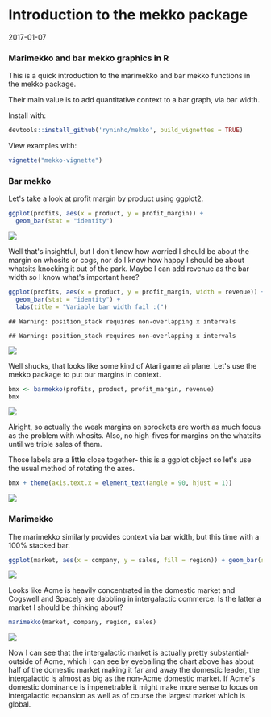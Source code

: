 Introduction to the mekko package
================
2017-01-07

### Marimekko and bar mekko graphics in R

This is a quick introduction to the marimekko and bar mekko functions in the mekko package.

Their main value is to add quantitative context to a bar graph, via bar width.

Install with:

``` r
devtools::install_github('ryninho/mekko', build_vignettes = TRUE)
```

View examples with:

``` r
vignette("mekko-vignette")
```

### Bar mekko

Let's take a look at profit margin by product using ggplot2.

``` r
ggplot(profits, aes(x = product, y = profit_margin)) + 
  geom_bar(stat = "identity")
```

![](mekko-vignette_files/figure-markdown_github/current-state-bad-example-bar-mekko-1.png)

Well that's insightful, but I don't know how worried I should be about the margin on whosits or cogs, nor do I know how happy I should be about whatsits knocking it out of the park. Maybe I can add revenue as the bar width so I know what's important here?

``` r
ggplot(profits, aes(x = product, y = profit_margin, width = revenue)) + 
  geom_bar(stat = "identity") + 
  labs(title = "Variable bar width fail :(")
```

    ## Warning: position_stack requires non-overlapping x intervals

    ## Warning: position_stack requires non-overlapping x intervals

![](mekko-vignette_files/figure-markdown_github/ggplot-bar-width-1.png)

Well shucks, that looks like some kind of Atari game airplane. Let's use the mekko package to put our margins in context.

``` r
bmx <- barmekko(profits, product, profit_margin, revenue)
bmx
```

![](mekko-vignette_files/figure-markdown_github/bar-mekko-example-instacart-1.png)

Alright, so actually the weak margins on sprockets are worth as much focus as the problem with whosits. Also, no high-fives for margins on the whatsits until we triple sales of them.

Those labels are a little close together- this is a ggplot object so let's use the usual method of rotating the axes.

``` r
bmx + theme(axis.text.x = element_text(angle = 90, hjust = 1))
```

![](mekko-vignette_files/figure-markdown_github/bar-mekko-extension-1.png)

### Marimekko

The marimekko similarly provides context via bar width, but this time with a 100% stacked bar.

``` r
ggplot(market, aes(x = company, y = sales, fill = region)) + geom_bar(stat = "identity", position = "fill")
```

![](mekko-vignette_files/figure-markdown_github/current-state-bad-example-marimekko-1.png)

Looks like Acme is heavily concentrated in the domestic market and Cogswell and Spacely are dabbling in intergalactic commerce. Is the latter a market I should be thinking about?

``` r
marimekko(market, company, region, sales)
```

![](mekko-vignette_files/figure-markdown_github/marimekko-example-1.png)

Now I can see that the intergalactic market is actually pretty substantial- outside of Acme, which I can see by eyeballing the chart above has about half of the domestic market making it far and away the domestic leader, the intergalactic is almost as big as the non-Acme domestic market. If Acme's domestic dominance is impenetrable it might make more sense to focus on intergalactic expansion as well as of course the largest market which is global.
